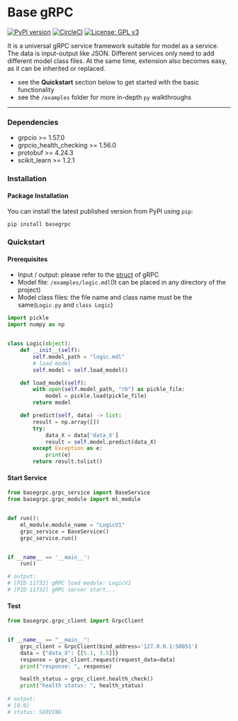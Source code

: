 # Base gRPC

[![PyPI version](https://badge.fury.io/py/rankfm.svg)](https://github.com/ErraticO/basegrpc)
[![CircleCI](https://circleci.com/gh/etlundquist/rankfm.svg?style=shield)](https://github.com/ErraticO/basegrpc)
[![License: GPL v3](https://img.shields.io/badge/License-GPLv3-blue.svg)](https://www.gnu.org/licenses/gpl-3.0)

It is a universal gRPC service framework suitable for model as a service.
The data is input-output like JSON.
Different services only need to add different model class files.
At the same time, extension also becomes easy, as it can be inherited or replaced.

* see the **Quickstart** section below to get started with the basic functionality
* see the `/examples` folder for more in-depth `py` walkthroughs

---
### Dependencies
* grpcio >= 1.57.0
* grpcio_health_checking >= 1.56.0
* protobuf >= 4.24.3
* scikit_learn >= 1.2.1

### Installation

#### Package Installation

You can install the latest published version from PyPI using `pip`:
```
pip install basegrpc
```

### Quickstart
#### Prerequisites
* Input / output: please refer to the [struct](https://github.com/protocolbuffers/protobuf/blob/main/src/google/protobuf/struct.proto) of gRPC
* Model file: `/examples/logic.mdl`(It can be placed in any directory of the project)
* Model class files: the file name and class name must be the same(`Logic.py` and `class Logic`)
```python
import pickle
import numpy as np


class Logic(object):
    def __init__(self):
        self.model_path = "logic.mdl"
        # load model
        self.model = self.load_model()

    def load_model(self):
        with open(self.model_path, "rb") as pickle_file:
            model = pickle.load(pickle_file)
        return model

    def predict(self, data) -> list:
        result = np.array([])
        try:
            data_X = data['data_X']
            result = self.model.predict(data_X)
        except Exception as e:
            print(e)
        return result.tolist()
```

#### Start Service
```python
from basegrpc.grpc_service import BaseService
from basegrpc.grpc_module import ml_module


def run():
    ml_module.module_name = "LogicV1"
    grpc_service = BaseService()
    grpc_service.run()


if __name__ == '__main__':
    run()

# output:
# [PID 11732] gRPC load module: LogicV1
# [PID 11732] gRPC server start...
```
#### Test
```python
from basegrpc.grpc_client import GrpcClient


if __name__ == "__main__":
    grpc_client = GrpcClient(bind_address='127.0.0.1:50051')
    data = {"data_X": [[5.1, 3.5]]}
    response = grpc_client.request(request_data=data)
    print("response: ", response)

    health_status = grpc_client.health_check()
    print("health status: ", health_status)
    
# output:
# [0.0]
# status: SERVING

```
